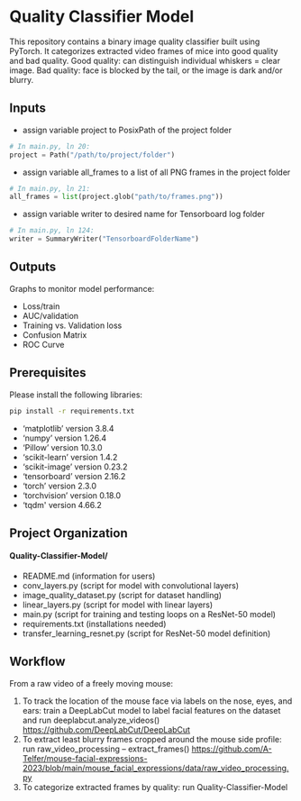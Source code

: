 # Quality Classifier Model
This repository contains a binary image quality classifier built using PyTorch. It categorizes extracted video frames of mice into good quality and bad quality. Good quality: can distinguish individual whiskers = clear image. Bad quality: face is blocked by the tail, or the image is dark and/or blurry. 

## Inputs
- assign variable project to PosixPath of the project folder
```python
# In main.py, ln 20:
project = Path("/path/to/project/folder")
```
- assign variable all_frames to a list of all PNG frames in the project folder
```python
# In main.py, ln 21:
all_frames = list(project.glob("path/to/frames.png"))
```
- assign variable writer to desired name for Tensorboard log folder
```python
# In main.py, ln 124:
writer = SummaryWriter("TensorboardFolderName")
```

## Outputs
Graphs to monitor model performance: 
- Loss/train
- AUC/validation
- Training vs. Validation loss
- Confusion Matrix
- ROC Curve

## Prerequisites
Please install the following libraries:
```bash
pip install -r requirements.txt
```
- ‘matplotlib’ version 3.8.4
- ‘numpy’ version 1.26.4
- ‘Pillow’ version 10.3.0
- ‘scikit-learn’ version 1.4.2
- ‘scikit-image’ version 0.23.2
- ‘tensorboard’ version 2.16.2
- ‘torch’ version 2.3.0
- ‘torchvision’ version 0.18.0
- ‘tqdm' version 4.66.2

## Project Organization
#### Quality-Classifier-Model/
- README.md (information for users)
- conv_layers.py (script for model with convolutional layers) 
- image_quality_dataset.py (script for dataset handling)
- linear_layers.py (script for model with linear layers)
- main.py (script for training and testing loops on a ResNet-50 model)
- requirements.txt	(installations needed)
- transfer_learning_resnet.py (script for ResNet-50 model definition)

## Workflow
From a raw video of a freely moving mouse:
1. To track the location of the mouse face via labels on the nose, eyes, and ears: train a DeepLabCut model to label facial features on the dataset and run deeplabcut.analyze_videos() https://github.com/DeepLabCut/DeepLabCut 
2. To extract least blurry frames cropped around the mouse side profile: run raw_video_processing – extract_frames() https://github.com/A-Telfer/mouse-facial-expressions-2023/blob/main/mouse_facial_expressions/data/raw_video_processing.py
3. To categorize extracted frames by quality: run Quality-Classifier-Model
